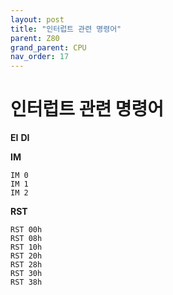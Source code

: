 ```yaml
---
layout: post
title: "인터럽트 관련 명령어"
parent: Z80
grand_parent: CPU
nav_order: 17
---
```


# 인터럽트 관련 명령어
**EI**
**DI**

**IM**  
```
IM 0
IM 1
IM 2
```

**RST**  
```
RST 00h
RST 08h
RST 10h
RST 20h
RST 28h
RST 30h
RST 38h
```
